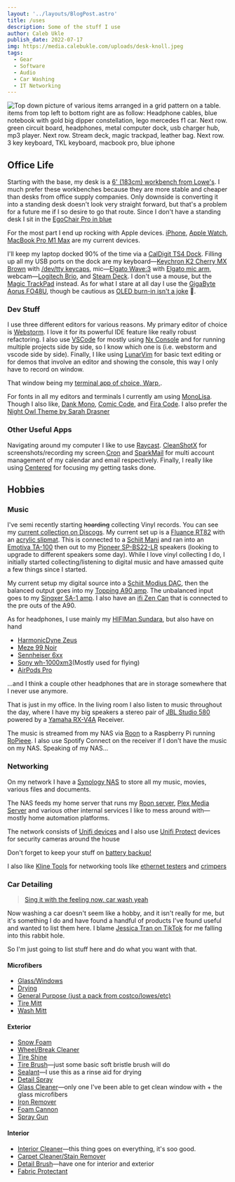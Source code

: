 ```yaml
---
layout: '../layouts/BlogPost.astro'
title: /uses
description: Some of the stuff I use
author: Caleb Ukle
publish_date: 2022-07-17
img: https://media.calebukle.com/uploads/desk-knoll.jpeg
tags:
  - Gear
  - Software
  - Audio
  - Car Washing
  - IT Networking
---
```


![Top down picture of various items arranged in a grid pattern on a table. items from top left to bottom right are as follow: Headphone cables, blue notebook with gold big dipper constellation, lego mercedes f1 car. Next row. green circuit board, headphones, metal computer dock, usb charger hub, mp3 player. Next row. Stream deck, magic trackpad, leather bag. Next row. 3 key keyboard, TKL keyboard, macbook pro, blue iphone](https://media.calebukle.com/uploads/desk-knoll.jpeg)

## Office Life

Starting with the base, my desk is a
[6' (183cm) workbench from Lowe's](https://www.lowes.com/pd/Kobalt-Kobalt-72-in-Work-Table/5000045517).
I much prefer these workbenches because they are more stable and cheaper than
desks from office supply companies. Only downside is converting it into a
standing desk doesn't look very straight forward, but that's a problem for a
future me if I so desire to go that route. Since I don't have a standing desk I
sit in the
[EgoChair Pro in blue](https://www.autonomous.ai/office-chairs/ergonomic-chair?option20=56)

For the most part I end up rocking with Apple devices.
[iPhone](https://apple.com/iphone),
[Apple Watch](https://apple.com/apple-watch),
[MacBook Pro M1 Max](https://apple.com/macbook-pro) are my current devices.

I'll keep my laptop docked 90% of the time via a
[CalDigit TS4 Dock](https://www.bhphotovideo.com/c/product/1689415-REG/caldigit_ts4_us_amz_caldigit_ts4_thunderbolt_station_4.html).
Filling up all my USB ports on the dock are my
keyboard—[Keychron K2 Cherry MX Brown](https://www.keychron.com/products/keychron-k2-wireless-mechanical-keyboard)
with
[/dev/tty keycaps](https://drop.com/buy/drop-matt3o-mt3-dev-tty-keycap-set),
mic—[Elgato Wave:3](https://www.elgato.com/en/wave-3) with
[Elgato mic arm](https://www.elgato.com/en/wave-mic-arm),
webcam—[Logitech Brio](https://www.logitech.com/en-us/products/webcams/brio-4k-hdr-webcam.html),
and [Steam Deck](https://www.elgato.com/en/stream-deck). I don't use a mouse,
but the
[Magic TrackPad](https://www.apple.com/shop/product/MMMP3AM/A/magic-trackpad-white-multi-touch-surface)
instead. As for what I stare at all day I use the
[GigaByte Aorus FO48U](https://www.gigabyte.com/Monitor/AORUS-FO48U#kf), though
be cautious as
[OLED burn-in isn't a joke](https://twitter.com/CU_Galaxy/status/1546861904840245250)
😬.

### Dev Stuff

I use three different editors for various reasons. My primary editor of choice
is [Webstorm](https://www.jetbrains.com/webstorm/). I love it for its powerful
IDE feature like really robust refactoring. I also use
[VSCode](https://code.visualstudio.com/) for mostly using
[Nx Console](https://nx.dev/using-nx/console) and for running multiple projects
side by side, so I know which one is (i.e. webstorm and vscode side by side).
Finally, I like using [LunarVim](https://www.lunarvim.org) for basic text
editing or for demos that involve an editor and showing the console, this way I
only have to record on window.

That window being my [terminal app of choice, Warp,](https://www.warp.dev/).

For fonts in all my editors and terminals I currently am using
[MonoLisa](https://www.monolisa.dev/). Though I also like,
[Dank Mono](https://philpl.gumroad.com/l/dank-mono),
[Comic Code](https://tosche.net/fonts/comic-code), and
[Fira Code](https://github.com/tonsky/FiraCode). I also prefer the
[Night Owl Theme by Sarah Drasner](https://github.com/sdras/night-owl-vscode-theme)

### Other Useful Apps

Navigating around my computer I like to use [Raycast](https://www.raycast.com/).
[CleanShotX](https://cleanshot.com/) for screenshots/recording my
screen.[Cron](https://cron.com/) and [SparkMail](https://sparkmailapp.com/) for
multi account management of my calendar and email respectively. Finally, I
really like using [Centered](https://www.centered.app/) for focusing my getting
tasks done.

## Hobbies

### Music

I've semi recently starting ~~hoarding~~ collecting Vinyl records. You can see
my
[current collection on Discogs](https://www.discogs.com/user/Barbados_Clemens/collection).
My current set up is a
[Fluance RT82](https://www.fluance.com/rt82w-reference-high-fidelity-vinyl-turntable-natural-walnut)
with an [acrylic slipmat](https://www.amazon.com/dp/B08H52BXY1). This is
connected to a [Schiit Mani](https://www.schiit.com/products/mani-2) and ran
into an
[Emotiva TA-100](https://emotiva.com/collections/pre-amps/products/basx-ta1-stereo-preamp-dac-tuner-with-integrated-amplifier)
then out to my
[Pioneer SP-BS22-LR](https://www.amazon.com/gp/product/B008NCD2LG) speakers
(looking to upgrade to different speakers some day). While I love vinyl
collecting I do, I initially started collecting/listening to digital music and
have amassed quite a few things since I started.

My current setup my digital source into a
[Schiit Modius DAC](https://www.schiit.com/products/modius), then the balanced
output goes into my
[Topping A90 amp](https://apos.audio/products/topping-a90-headphone-amp). The
unbalanced input goes to my
[Singxer SA-1 amp](https://apos.audio/products/singxer-sa-1-fully-balanced-amplifier).
I also have an [ifi Zen Can](https://ifi-audio.com/products/zen-can/) that is
connected to the pre outs of the A90.

As for headphones, I use mainly my
[HIFIMan Sundara](https://www.amazon.com/dp/B077XDWT7X), but also have on hand

- [HarmonicDyne Zeus](https://www.amazon.com/dp/B08L3MMGY8)
- [Meze 99 Noir](https://drop.com/buy/massdrop-x-meze-99-noir-closed-back-headphones)
- [Sennheiser 6xx](https://drop.com/buy/massdrop-sennheiser-hd6xx)
- [Sony wh-1000xm3](https://www.amazon.com/dp/B07G4MNFS1)(Mostly used for
  flying)
- [AirPods Pro](https://www.apple.com/airpods-pro/)

...and I think a couple other headphones that are in storage somewhere that I
never use anymore.

That is just in my office. In the living room I also listen to music throughout
the day, where I have my big speakers a stereo pair of
[JBL Studio 580](https://www.jbl.com/loudspeakers/STUDIO+580.html?dwvar_STUDIO%20580_color=Black-USA-Current&cgid=loudspeakers)
powered by a
[Yamaha RX-V4A](https://usa.yamaha.com/products/audio_visual/av_receivers_amps/rx-v4a/index.html)
Receiver.

The music is streamed from my NAS via [Roon](https://roonlabs.com) to a
Raspberry Pi running [RoPieee](https://ropieee.org/). I also use Spotify Connect
on the receiver if I don't have the music on my NAS. Speaking of my NAS...

### Networking

On my network I have a
[Synology NAS](https://www.synology.com/en-us/products/DS420+) to store all my
music, movies, various files and documents.

The NAS feeds my home server that runs my [Roon server](https://roonlabs.com),
[Plex Media Server](https://plex.tv) and various other internal services I like
to mess around with—mostly home automation platforms.

The network consists of [Unifi devices](https://ui.com/wi-fi) and I also use
[Unifi Protect](https://ui.com/camera-security) devices for security cameras
around the house

Don't forget to keep your stuff on
[battery backup!](https://www.amazon.com/gp/product/B00AX9Z7R4/)

I also like [Kline Tools](https://www.kleintools.com/) for networking tools like
[ethernet testers](https://www.kleintools.com/catalog/cable-length-measurement/cable-tester-kit-scout-pro-3-tester-remotes-adapter-battery)
and
[crimpers](https://www.kleintools.com/catalog/cable-tools/ratcheting-cable-crimper-stripper-cutter-pass-thru)

### Car Detailing

> [Sing it with the feeling now, car wash yeah](https://open.spotify.com/track/1D4seOF29tvkqMDwn9oXrH)

Now washing a car doesn't seem like a hobby, and it isn't really for me, but
it's something I do and have found a handful of products I've found useful and
wanted to list them here. I blame
[Jessica Tran on TikTok](https://linktr.ee/jtmd) for me falling into this rabbit
hole.

So I'm just going to list stuff here and do what you want with that.

#### Microfibers

- [Glass/Windows](https://www.carsupplieswarehouse.com/collections/window-towels/products/rgc-korean-blue-glass)
- [Drying](https://www.carsupplieswarehouse.com/products/dreadnought-double-twist-microfiber-towel-20-x-30)
- [General Purpose (just a pack from costco/lowes/etc)](https://www.lowes.com/pd/MOXIE-Moxie-24Ct-Microfiber-Cleaning-Cloths-Multicolored/1002984476)
- [Tire Mitt](https://www.carsupplieswarehouse.com/collections/wheels-tires-trim/products/work-stuff-hurricane-wheel-mitt)
- [Wash Mitt](https://www.carsupplieswarehouse.com/products/knobby-microfiber-chenille-mitts)

#### Exterior

- [Snow Foam](https://www.carsupplieswarehouse.com/products/gentle-snow-foam?variant=37724579070132)
- [Wheel/Break Cleaner](https://www.carsupplieswarehouse.com/products/double-black-renny-doyle-collection-brake-buster)
- [Tire Shine](https://legendarycarcare.com/collections/wheels/products/graphene-tire-dressing-1)
- [Tire Brush](https://www.carsupplieswarehouse.com/products/ssi-brush-nylon-85)—just
  some basic soft bristle brush will do
- [Sealant](https://www.carsupplieswarehouse.com/products/p-s-bead-maker-paint-protection)—I
  use this as a rinse aid for drying
- [Detail Spray](https://www.carsupplieswarehouse.com/products/tec582-ceramic-detail-spray)
- [Glass Cleaner](https://legendarycarcare.com/collections/glass-1/products/diamond-shine-glass-cleaner-1)—only
  one I've been able to get clean window with + the glass microfibers
- [Iron Remover](https://www.carsupplieswarehouse.com/products/car-ironx)
- [Foam Cannon](https://www.carsupplieswarehouse.com/products/mtm-pf22-2-foam-cannon)
- [Spray Gun](https://www.carsupplieswarehouse.com/products/mtm-sgs28-spray-gun-w-stainless-steel-qds-installed)

#### Interior

- [Interior Cleaner](https://www.carsupplieswarehouse.com/products/p-s-xpress-interior-cleaner)—this
  thing goes on everything, it's soo good.
- [Carpet Cleaner/Stain Remover](https://www.carsupplieswarehouse.com/products/double-black-renny-doyle-collection-carpet-bomber-carpet-upholstery-cleaner)
- [Detail Brush](https://www.carsupplieswarehouse.com/products/work-stuff-detailing-brush-classic)—have
  one for interior and exterior
- [Fabric Protectant](https://www.carsupplieswarehouse.com/products/303-fabric-protectant)

